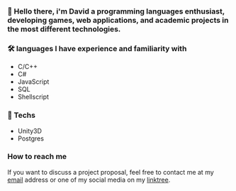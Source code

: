 ### 👋 Hello there, i'm David a programming languages enthusiast, developing games, web applications, and academic projects in the most different technologies.

### 🛠️ languages I have experience and familiarity with
  - C/C++
  - C#
  - JavaScript
  - SQL 
  - Shellscript

### 🔧 Techs
  - Unity3D
  - Postgres

### How to reach me

If you want to discuss a project proposal, feel free to contact me at my [email](mailto:davidshcosta@gmail.com) address or one of my social media on my [linktree](https://linktr.ee/ds.costa).


<!-- ### 🌱 I’m currently learning  -->
